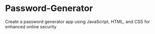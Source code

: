 # Password-Generator
Create a password generator app using JavaScript, HTML, and CSS for enhanced online security
